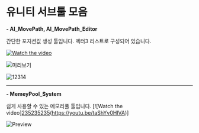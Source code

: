 # 유니티 서브툴 모음

**- AI_MovePath, AI_MovePath_Editor**

간단한 포지션값 생성 툴입니다.
벡터3 리스트로 구성되어 있습니다.

[![Watch the video](https://user-images.githubusercontent.com/10443544/84587537-0194b000-ae5b-11ea-903c-ee073f3d4337.png)](https://youtu.be/sAlpPW5nnBs)

![미리보기](https://user-images.githubusercontent.com/10443544/84587142-a7deb680-ae57-11ea-8064-d936b9ff140d.png)

![12314](https://user-images.githubusercontent.com/10443544/84587207-3c491900-ae58-11ea-9cfe-f0cd127ff116.png)

***

**- MemeyPool_System**

쉽게 사용할 수 있는 메모리풀 툴입니다.
[![Watch the video][235235235](https://user-images.githubusercontent.com/10443544/87226329-f9824e80-c3cd-11ea-8101-bd27f549744a.png)(https://youtu.be/taShYv0HlVA)]

![Preview](https://user-images.githubusercontent.com/10443544/87226033-0dc54c00-c3cc-11ea-85dd-8f88d6065a0a.gif)
